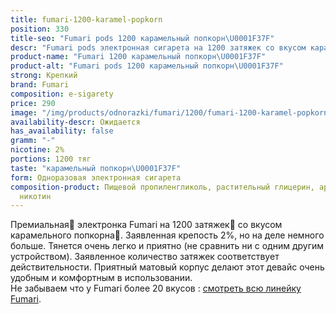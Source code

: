 ```yaml
---
title: fumari-1200-karamel-popkorn
position: 330
title-seo: "Fumari pods 1200 карамельный попкорн\U0001F37F"
descr: "Fumari pods электронная сигарета на 1200 затяжек со вкусом карамельного попкорна\U0001F37F"
product-name: "Fumari 1200 карамельный попкорн\U0001F37F"
product-alt: "Fumari pods 1200 карамельный попкорн\U0001F37F"
strong: Крепкий
brand: Fumari
composition: e-sigarety
price: 290
image: "/img/products/odnorazki/fumari/1200/fumari-1200-karamel-popkorn.png"
availability-descr: Ожидается
has_availability: false
gramm: "-"
nicotine: 2%
portions: 1200 тяг
taste: "карамельный попкорн\U0001F37F"
form: Одноразовая электронная сигарета
composition-product: Пищевой пропиленгликоль, растительный глицерин, ароматизатор,
  никотин
---
```


Премиальная🥇 электронка Fumari на 1200 затяжек💨 со вкусом карамельного попкорна🍿. Заявленная крепость 2%, но на деле немного больше. Тянется очень легко и приятно (не сравнить ни с одним другим устройством). Заявленное количество затяжек соответствует действительности. Приятный матовый корпус делают этот девайс очень удобным и комфортным в использовании.<br>
Не забываем что у Fumari более 20 вкусов : [смотреть всю линейку Fumari](/fumari).